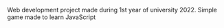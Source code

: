 Web development project made during 1st year of university 2022.
Simple game made to learn JavaScript
